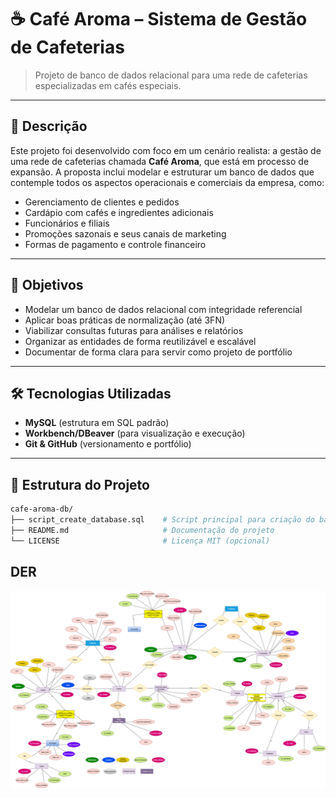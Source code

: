 # ☕ Café Aroma – Sistema de Gestão de Cafeterias

> Projeto de banco de dados relacional para uma rede de cafeterias especializadas em cafés especiais.

---

## 📌 Descrição

Este projeto foi desenvolvido com foco em um cenário realista: a gestão de uma rede de cafeterias chamada **Café Aroma**, que está em processo de expansão. A proposta inclui modelar e estruturar um banco de dados que contemple todos os aspectos operacionais e comerciais da empresa, como:

- Gerenciamento de clientes e pedidos
- Cardápio com cafés e ingredientes adicionais
- Funcionários e filiais
- Promoções sazonais e seus canais de marketing
- Formas de pagamento e controle financeiro

---

## 🎯 Objetivos

- Modelar um banco de dados relacional com integridade referencial
- Aplicar boas práticas de normalização (até 3FN)
- Viabilizar consultas futuras para análises e relatórios
- Organizar as entidades de forma reutilizável e escalável
- Documentar de forma clara para servir como projeto de portfólio

---

## 🛠️ Tecnologias Utilizadas

- **MySQL** (estrutura em SQL padrão)
- **Workbench/DBeaver** (para visualização e execução)
- **Git & GitHub** (versionamento e portfólio)

---

## 📁 Estrutura do Projeto

```bash
cafe-aroma-db/
├── script_create_database.sql    # Script principal para criação do banco
├── README.md                     # Documentação do projeto
└── LICENSE                       # Licença MIT (opcional)
```

## DER
![](https://github.com/GreisonTI38/Projeto_cafe-aroma/blob/main/Img/AULA08-20250716-GREISSON-PAULO-VERSAO22HORAS.png)
